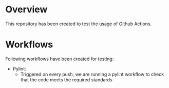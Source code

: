 # Overview
This repository has been created to test the usage of Github Actions.

# Workflows
Following workflows have been created for testing:
* Pylint:
  * Triggered on every push, we are running a pylint workflow to check that the code meets the required standards
